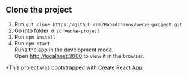## Clone the project
1. Run `git clone https://github.com/Babadzhanov/verve-project.git`
2. Go into folder -> `cd verve-project`
3. Run `npm install`
4. Run `npm start` <br>
Runs the app in the development mode. <br>
Open [http://localhost:3000](http://localhost:3000) to view it in the browser.

*This project was bootstrapped with [Create React App](https://github.com/facebook/create-react-app).
